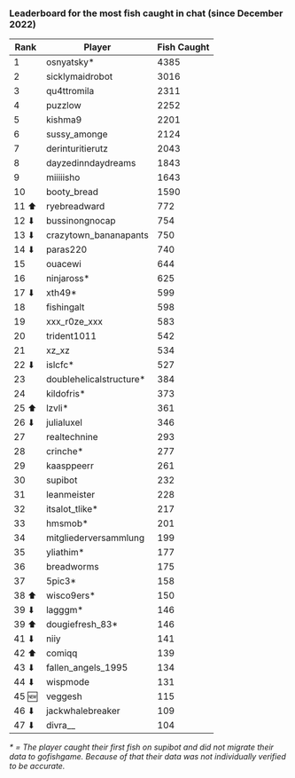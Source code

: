 ### Leaderboard for the most fish caught in chat (since December 2022)

| Rank | Player | Fish Caught |
|------|--------|-------------|
| 1 | osnyatsky* | 4385 |
| 2 | sicklymaidrobot | 3016 |
| 3 | qu4ttromila | 2311 |
| 4 | puzzlow | 2252 |
| 5 | kishma9 | 2201 |
| 6 | sussy_amonge | 2124 |
| 7 | derinturitierutz | 2043 |
| 8 | dayzedinndaydreams | 1843 |
| 9 | miiiiisho | 1643 |
| 10 | booty_bread | 1590 |
| 11 ⬆| ryebreadward | 772 |
| 12 ⬇| bussinongnocap | 754 |
| 13 ⬇| crazytown_bananapants | 750 |
| 14 ⬇| paras220 | 740 |
| 15 | ouacewi | 644 |
| 16 | ninjaross* | 625 |
| 17 ⬇| xth49* | 599 |
| 18 | fishingalt | 598 |
| 19 | xxx_r0ze_xxx | 583 |
| 20 | trident1011 | 542 |
| 21 | xz_xz | 534 |
| 22 ⬇| islcfc* | 527 |
| 23 | doublehelicalstructure* | 384 |
| 24 | kildofris* | 373 |
| 25 ⬆| lzvli* | 361 |
| 26 ⬇| julialuxel | 346 |
| 27 | realtechnine | 293 |
| 28 | crinche* | 277 |
| 29 | kaasppeerr | 261 |
| 30 | supibot | 232 |
| 31 | leanmeister | 228 |
| 32 | itsalot_tlike* | 217 |
| 33 | hmsmob* | 201 |
| 34 | mitgliederversammlung | 199 |
| 35 | yliathim* | 177 |
| 36 | breadworms | 175 |
| 37 | 5pic3* | 158 |
| 38 ⬆| wisco9ers* | 150 |
| 39 ⬇| lagggm* | 146 |
| 39 ⬆| dougiefresh_83* | 146 |
| 41 ⬇| niiy | 141 |
| 42 ⬆| comiqq | 139 |
| 43 ⬇| fallen_angels_1995 | 134 |
| 44 ⬇| wispmode | 131 |
| 45 🆕| veggesh | 115 |
| 46 ⬇| jackwhalebreaker | 109 |
| 47 ⬇| divra__ | 104 |

_* = The player caught their first fish on supibot and did not migrate their data to gofishgame. Because of that their data was not individually verified to be accurate._

